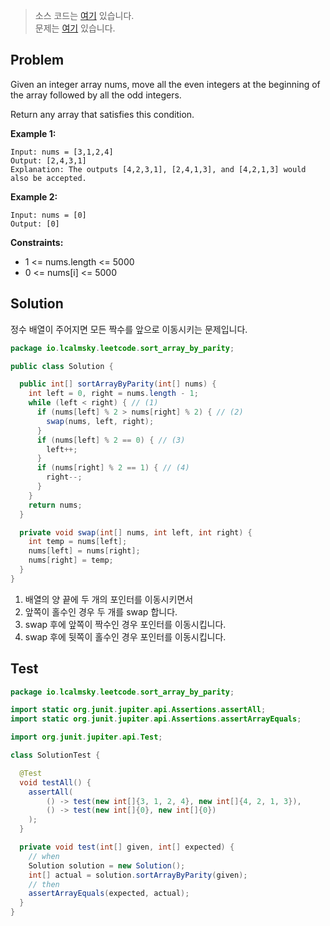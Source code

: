> 소스 코드는 [여기](https://github.com/lcalmsky/leetcode/blob/master/src/main/java/io/lcalmsky/leetcode/sort_array_by_parity/Solution.java) 있습니다.  
> 문제는 [여기](https://leetcode.com/problems/sort-array-by-parity/) 있습니다.

## Problem

Given an integer array nums, move all the even integers at the beginning of the array followed by all the odd integers.

Return any array that satisfies this condition.

**Example 1:**
```text
Input: nums = [3,1,2,4]
Output: [2,4,3,1]
Explanation: The outputs [4,2,3,1], [2,4,1,3], and [4,2,1,3] would also be accepted.
```
**Example 2:**
```text
Input: nums = [0]
Output: [0]
```

**Constraints:**

* 1 <= nums.length <= 5000
* 0 <= nums[i] <= 5000

## Solution

정수 배열이 주어지면 모든 짝수를 앞으로 이동시키는 문제입니다.

```java
package io.lcalmsky.leetcode.sort_array_by_parity;

public class Solution {

  public int[] sortArrayByParity(int[] nums) {
    int left = 0, right = nums.length - 1;
    while (left < right) { // (1)
      if (nums[left] % 2 > nums[right] % 2) { // (2)
        swap(nums, left, right);
      }
      if (nums[left] % 2 == 0) { // (3)
        left++;
      }
      if (nums[right] % 2 == 1) { // (4)
        right--;
      }
    }
    return nums;
  }

  private void swap(int[] nums, int left, int right) {
    int temp = nums[left];
    nums[left] = nums[right];
    nums[right] = temp;
  }
}
```

1. 배열의 양 끝에 두 개의 포인터를 이동시키면서
2. 앞쪽이 홀수인 경우 두 개를 swap 합니다.
3. swap 후에 앞쪽이 짝수인 경우 포인터를 이동시킵니다.
4. swap 후에 뒷쪽이 홀수인 경우 포인터를 이동시킵니다.

## Test

```java
package io.lcalmsky.leetcode.sort_array_by_parity;

import static org.junit.jupiter.api.Assertions.assertAll;
import static org.junit.jupiter.api.Assertions.assertArrayEquals;

import org.junit.jupiter.api.Test;

class SolutionTest {

  @Test
  void testAll() {
    assertAll(
        () -> test(new int[]{3, 1, 2, 4}, new int[]{4, 2, 1, 3}),
        () -> test(new int[]{0}, new int[]{0})
    );
  }

  private void test(int[] given, int[] expected) {
    // when
    Solution solution = new Solution();
    int[] actual = solution.sortArrayByParity(given);
    // then
    assertArrayEquals(expected, actual);
  }
}
```